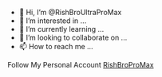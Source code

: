 - 👋 Hi, I’m @RishBroUltraProMax
- 👀 I’m interested in ...
- 🌱 I’m currently learning ...
- 💞️ I’m looking to collaborate on ...
- 📫 How to reach me ...

Follow My Personal Account [RishBroProMax](https://github.com/RishBroProMax)
 
<!---
RishBroUltraProMax/RishBroUltraProMax is a ✨ special ✨ repository because its `README.md` (this file) appears on your GitHub profile.
You can click the Preview link to take a look at your changes.
--->
